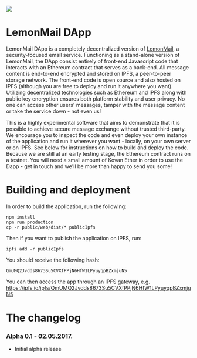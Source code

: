 ![](https://lemon.email/images/logo-blue.svg)

# LemonMail DApp

LemonMail DApp is a completely decentralized version of [LemonMail](https://lemon.email), a security-focused email service. Functioning as a stand-alone version of LemonMail, the DApp consist entirely of front-end Javascript code that interacts with an Ethereum contract that serves as a back-end. All message content is end-to-end encrypted and stored on IPFS, a peer-to-peer storage network. The front-end code is open source and also hosted on IPFS (although you are free to deploy and run it anywhere you want). Utilizing decentralized technologies such as Ethereum and IPFS along with public key encryption ensures both platform stability and user privacy. No one can access other users' messages, tamper with the message content or take the service down - not even us!

This is a highly experimental software that aims to demonstrate that it is possible to achieve secure message exchange without trusted third-party. We encourage you to inspect the code and even deploy your own instance of the application and run it wherever you want - locally, on your own server or on IPFS. See below for instructions on how to build and deploy the code. Because we are still at an early testing stage, the Ethereum contract runs on a testnet. You will need a small amount of Kovan Ether in order to use the Dapp - get in touch and we'll be more than happy to send you some!

# Building and deployment

In order to build the application, run the following:

```
npm install
npm run production
cp -r public/web/dist/* publicIpfs
```

Then if you want to publish the application on IPFS, run:

```
ipfs add -r publicIpfs
```

You should receive the following hash: 

```
QmUMQ2Jvdds8673Su5CVXfPPjN6HfW1LPyuyqpBZxmjuN5
```

You can then access the app through an IPFS gateway, e.g. https://ipfs.io/ipfs/QmUMQ2Jvdds8673Su5CVXfPPjN6HfW1LPyuyqpBZxmjuN5

# The changelog

### Alpha 0.1 - 02.05.2017.

- Initial alpha release


